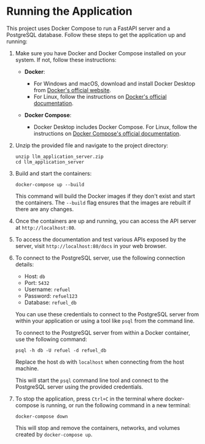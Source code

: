 # Running the Application

This project uses Docker Compose to run a FastAPI server and a PostgreSQL database. Follow these steps to get the application up and running:

1. Make sure you have Docker and Docker Compose installed on your system. If not, follow these instructions:

   - **Docker**:

     - For Windows and macOS, download and install Docker Desktop from [Docker's official website](https://www.docker.com/products/docker-desktop).
     - For Linux, follow the instructions on [Docker's official documentation](https://docs.docker.com/engine/install/).

   - **Docker Compose**:
     - Docker Desktop includes Docker Compose. For Linux, follow the instructions on [Docker Compose's official documentation](https://docs.docker.com/compose/install/).

2. Unzip the provided file and navigate to the project directory:

   ```
   unzip llm_application_server.zip
   cd llm_application_server
   ```

3. Build and start the containers:

   ```
   docker-compose up --build
   ```

   This command will build the Docker images if they don't exist and start the containers. The `--build` flag ensures that the images are rebuilt if there are any changes.

4. Once the containers are up and running, you can access the API server at `http://localhost:80`.

5. To access the documentation and test various APIs exposed by the server, visit `http://localhost:80/docs` in your web browser.

6. To connect to the PostgreSQL server, use the following connection details:

   - Host: `db`
   - Port: `5432`
   - Username: `refuel`
   - Password: `refuel123`
   - Database: `refuel_db`

   You can use these credentials to connect to the PostgreSQL server from within your application or using a tool like `psql` from the command line.

   To connect to the PostgreSQL server from within a Docker container, use the following command:

   ```
   psql -h db -U refuel -d refuel_db
   ```

   Replace the host `db` with `localhost` when connecting from the host machine.

   This will start the `psql` command line tool and connect to the PostgreSQL server using the provided credentials.

7. To stop the application, press `Ctrl+C` in the terminal where docker-compose is running, or run the following command in a new terminal:

   ```
   docker-compose down
   ```

   This will stop and remove the containers, networks, and volumes created by `docker-compose up`.
